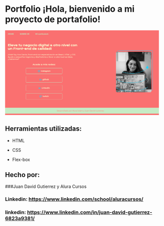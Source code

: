 # Portfolio ¡Hola, bienvenido a mi proyecto de portafolio!

![imagen](./proyecto.png)  

## Herramientas utilizadas:

* HTML

* CSS

* Flex-box

## Hecho por:

###Juan David Gutierrez y Alura Cursos

### Linkedin: https://www.linkedin.com/school/aluracursos/ 
### linkedin: https://www.linkedin.com/in/juan-david-gutierrez-6823a9381/